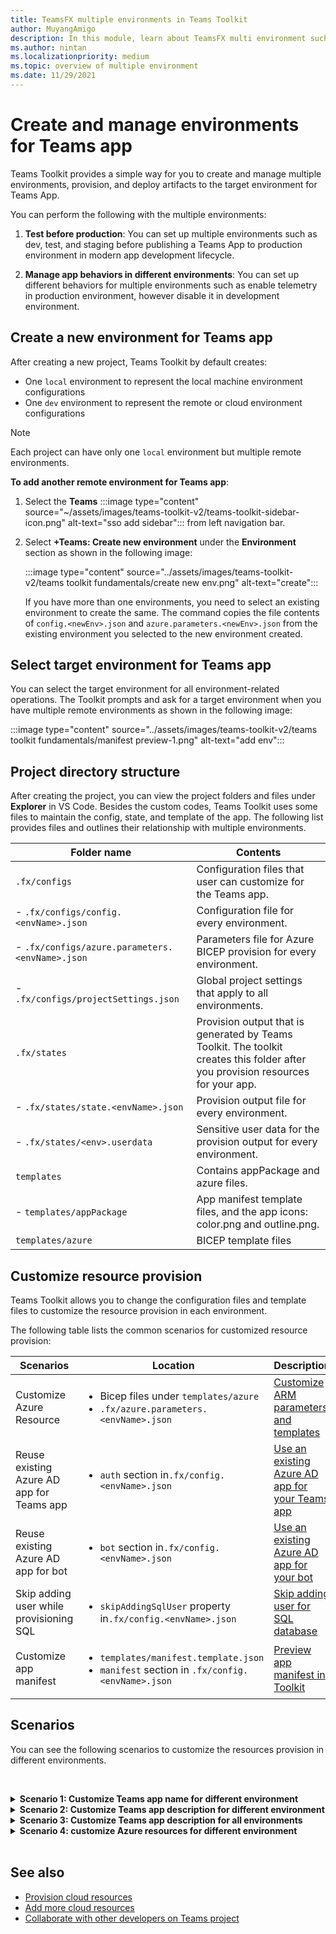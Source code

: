 ```yaml
---
title: TeamsFX multiple environments in Teams Toolkit
author: MuyangAmigo
description: In this module, learn about TeamsFX multi environment such as, create a new environment, select target environment and more
ms.author: nintan
ms.localizationpriority: medium
ms.topic: overview of multiple environment
ms.date: 11/29/2021
---
```


# Create and manage environments for Teams app

 Teams Toolkit provides a simple way for you to create and manage multiple environments, provision, and deploy artifacts to the target environment for Teams App.

 You can perform the following with the multiple environments:

1. **Test before production**: You can set up multiple environments such as dev, test, and staging before publishing a Teams App to production environment in modern app development lifecycle.

2. **Manage app behaviors in different environments**: You can set up different behaviors for multiple environments such as enable telemetry in production environment, however disable it in development environment.

## Create a new environment for Teams app

After creating a new project, Teams Toolkit by default creates:

* One `local` environment to represent the local machine environment configurations
* One `dev` environment to represent the remote or cloud environment configurations

> [!NOTE]
> Each project can have only one `local` environment but multiple remote environments.

**To add another remote environment for Teams app**:

1. Select the **Teams** :::image type="content" source="~/assets/images/teams-toolkit-v2/teams-toolkit-sidebar-icon.png" alt-text="sso add sidebar"::: from left navigation bar.
2. Select **+Teams: Create new environment** under the **Environment** section as shown in the following image:

   :::image type="content" source="../assets/images/teams-toolkit-v2/teams toolkit fundamentals/create new env.png" alt-text="create":::

   If you have more than one environments, you need to select an existing environment to create the same. The command copies the file contents of `config.<newEnv>.json` and `azure.parameters.<newEnv>.json` from the existing environment you selected to the new environment created.

## Select target environment for Teams app

You can select the target environment for all environment-related operations. The Toolkit prompts and ask for a target environment when you have multiple remote environments as shown in the following image:

:::image type="content" source="../assets/images/teams-toolkit-v2/teams toolkit fundamentals/manifest preview-1.png" alt-text="add env":::

## Project directory structure

After creating the project, you can view the project folders and files under **Explorer** in VS Code. Besides the custom codes, Teams Toolkit uses some files to maintain the config, state, and template of the app. The following list provides files and outlines their relationship with multiple environments.

| Folder name | Contents |
| --- | --- |
| `.fx/configs` | Configuration files that user can customize for the Teams app. |
| - `.fx/configs/config.<envName>.json` | Configuration file for every environment. |
| - `.fx/configs/azure.parameters.<envName>.json` | Parameters file for Azure BICEP provision for every environment. |
| - `.fx/configs/projectSettings.json` | Global project settings that apply to all environments. |
| `.fx/states` | Provision output that is generated by Teams Toolkit.  The toolkit creates this folder after you provision resources for your app. |
| - `.fx/states/state.<envName>.json` | Provision output file for every environment. |
| - `.fx/states/<env>.userdata` | Sensitive user data for the provision output for every environment. |
| `templates` | Contains appPackage and azure files. |
| - `templates/appPackage` | App manifest template files, and the app icons: color.png and outline.png. |
| `templates/azure` | BICEP template files |

## Customize resource provision

Teams Toolkit allows you to change the configuration files and template files to customize the resource provision in each environment.

The following table lists the common scenarios for customized resource provision:

| Scenarios | Location| Description |
| --- | --- | --- |
| Customize Azure Resource | <ul> <li>Bicep files under `templates/azure`</li> <li>`.fx/azure.parameters.<envName>.json`</li></ul> | [Customize ARM parameters and templates](provision.md#customize-arm-template-files) |
| Reuse existing Azure AD app for Teams app | <ul> <li>`auth` section in`.fx/config.<envName>.json`</li> </ul> |  [Use an existing Azure AD app for your Teams app](provision.md#use-an-existing-azure-ad-app-for-your-teams-app) |
| Reuse existing Azure AD app for bot | <ul> <li>`bot` section in`.fx/config.<envName>.json`</li> </ul> | [Use an existing Azure AD app for your bot](provision.md#use-an-existing-azure-ad-app-for-your-bot) |
| Skip adding user while provisioning SQL | <ul> <li>`skipAddingSqlUser` property in`.fx/config.<envName>.json`</li> </ul> | [Skip adding user for SQL database](provision.md#skip-adding-user-for-sql-database) |
| Customize app manifest | <ul> <li>`templates/manifest.template.json`</li> <li>`manifest` section in `.fx/config.<envName>.json`</li>  </ul> | [Preview app manifest in Toolkit](TeamsFx-preview-and-customize-app-manifest.md)|

## Scenarios

You can see the following scenarios to customize the resources provision in different environments.
<br>

<br><details>
<summary><b>Scenario 1: Customize Teams app name for different environment
</b></summary>

You can set the Teams app name to `myapp(dev)` for the default environment `dev` and `myapp(staging)` for the staging environment `staging`.

Follow the steps for customization:

1. Open config file `.fx/configs/config.dev.json`.
2. Update the property of *manifest > appName > short* to `myapp(dev)`.

  The updates to `.fx/configs/config.dev.json` are as follows:

  ```json
  {
      "$schema": "https://aka.ms/teamsfx-env-config-schema",
      "description": "You can customize the TeamsFx config for different environments.   Visit https://aka.ms/teamsfx-env-config to learn more about this.",
      "manifest": {
          "appName": {
              "short": "myapp(dev)"
              ...
          }
      }
      ...
  }
  ```

3. Create a new environment and name it `staging` if it doesn't exist.
4. Open config file `.fx/configs/config.staging.json`.
5. Update the same property `myapp(staging)`.
6. Run provision command on `dev` and `staging` environment to update the app name in remote environments. To run provision command with Teams Toolkit, see [provision](provision.md#provision-using-teams-toolkit).

</details>

<details>
<summary><b>Scenario 2: Customize Teams app description for different environment</b></summary>

You can set different Teams app description for the different environments:

* For the default environment `dev`, the description is `my app description for dev`.
* For the staging environment `staging`, the description is `my app description for staging`.

Follow the steps for customization:

1. Open config file `.fx/configs/config.dev.json`.
2. Add new property of *manifest > description > short* with value `my app description for dev`.

  The updates to `.fx/configs/config.dev.json` are as follows:

  ```json
  {
      "$schema": "https://aka.ms/teamsfx-env-config-schema",
      "description": "You can customize the TeamsFx config for different environments.   Visit https://aka.ms/teamsfx-env-config to learn more about this.",
      "manifest": {
          ...
          "description": {
              "short": "`my app description for dev"
              ...
          }
      }
      ...
  }
  ```

3. Create a new environment and name it `staging` if it doesn't exist.
4. Open config file `.fx/configs/config.staging.json`.
5. Add the same property to `my app description for staging`.
6. Open Teams app manifest template `templates/appPackage/manifest.template.json`.
7. Update the property `description > short` to use the **variable** defined in configure files with mustache syntax `{{config.manifest.description.short}}`.
  
  The updates to `manifest.template.json` are as follows:

  ```json
  {
    "$schema": "https://developer.microsoft.com/en-us/json-schemas/teams/v1.11/MicrosoftTeams.schema.json",
    "manifestVersion": "1.11",
    "version": "1.0.0",
    ...
    "description": {
      "short": "{{config.manifest.description.short}}", 
      ...
    },
    ...
  }
  ```

8. Run provision command against `dev` and `staging` environment to update the app name in remote environments.

</details>

<details>
<summary><b>Scenario 3: Customize Teams app description for all environments</b></summary>

You can set the description of Teams app to `my app description` for all the environments.

As the Teams app manifest template is shared across all environments, we can update the description value in it for our target:

1. Open Teams app manifest template `templates/appPackage/manifest.template.json`.
2. Update the property `description > short` with **hard-coded string** `my app description`.
  
  The updates to `manifest.template.json` are as follows:

  ```json
  {
    "$schema": "https://developer.microsoft.com/en-us/json-schemas/teams/v1.11/MicrosoftTeams.schema.json",
    "manifestVersion": "1.11",
    "version": "1.0.0",
    ...
    "description": {
      "short": "my app description",
      ...
    },
    ...
  }

  ```

3. Run the provision command against **all** environment to update the app name in remote environments.

</details>

<details>
<br><summary><b>Scenario 4: customize Azure resources for different environment</b></summary>
You can customize Azure resources for each environment, for example edit the environment corresponding to
fx/configs/azure.parameters.{env}.json file to specify Azure Function name.

For more information on Bicep template and parameter files, see [provision cloud resources](provision.md)
</details>
</br>

## See also

* [Provision cloud resources](provision.md)
* [Add more cloud resources](add-resource.md)
* [Collaborate with other developers on Teams project](TeamsFx-collaboration.md)
